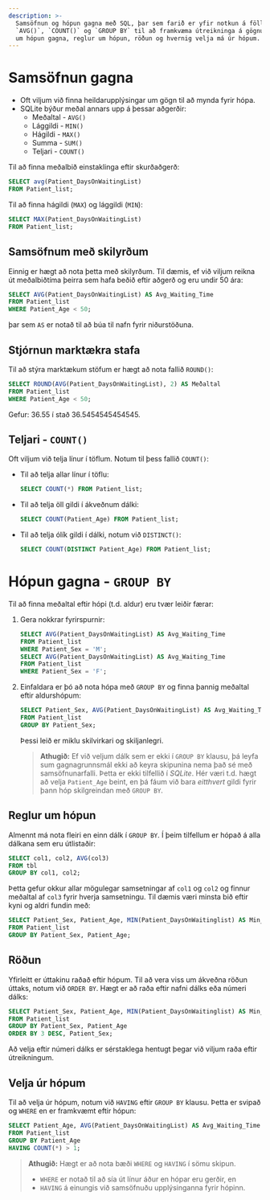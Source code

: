 ```yaml
---
description: >-
  Samsöfnun og hópun gagna með SQL, þar sem farið er yfir notkun á föllum eins og 
  `AVG()`, `COUNT()` og `GROUP BY` til að framkvæma útreikninga á gögnum. Einnig er fjallað 
  um hópun gagna, reglur um hópun, röðun og hvernig velja má úr hópum.
---
```


# Samsöfnun gagna

- Oft viljum við finna heildarupplýsingar um gögn til að mynda fyrir hópa.
- SQLite býður meðal annars upp á þessar aðgerðir:
    - Meðaltal - `AVG()`
    - Lággildi - `MIN()`
    - Hágildi - `MAX()`
    - Summa - `SUM()`
    - Teljari - `COUNT()`

Til að finna meðalbið einstaklinga eftir skurðaðgerð:

```sql
SELECT avg(Patient_DaysOnWaitingList)
FROM Patient_list;
```

Til að finna hágildi (`MAX`) og lággildi (`MIN`):

```sql
SELECT MAX(Patient_DaysOnWaitingList)
FROM Patient_list;
```

## Samsöfnum með skilyrðum

Einnig er hægt að nota þetta með skilyrðum. Til dæmis, ef við viljum reikna út meðalbiðtíma þeirra
sem hafa beðið eftir aðgerð og eru undir 50 ára:

```sql
SELECT AVG(Patient_DaysOnWaitingList) AS Avg_Waiting_Time
FROM Patient_list
WHERE Patient_Age < 50;
```

þar sem `AS` er notað til að búa til nafn fyrir niðurstöðuna.

## Stjórnun marktækra stafa

Til að stýra marktækum stöfum er hægt að nota fallið `ROUND()`:

```sql
SELECT ROUND(AVG(Patient_DaysOnWaitingList), 2) AS Meðaltal
FROM Patient_list
WHERE Patient_Age < 50;
```

Gefur: 36.55 í stað 36.5454545454545.

## Teljari - `COUNT()`

Oft viljum við telja línur í töflum. Notum til þess fallið `COUNT()`:

- Til að telja allar línur í töflu:
  ```sql
  SELECT COUNT(*) FROM Patient_list;
  ```
- Til að telja öll gildi í ákveðnum dálki:
  ```sql
  SELECT COUNT(Patient_Age) FROM Patient_list;
  ```
- Til að telja ólík gildi í dálki, notum við `DISTINCT()`:
  ```sql
  SELECT COUNT(DISTINCT Patient_Age) FROM Patient_list;
  ```

# Hópun gagna - `GROUP BY`

Til að finna meðaltal eftir hópi (t.d. aldur) eru tvær leiðir færar:

1. Gera nokkrar fyrirspurnir:
    ```sql
    SELECT AVG(Patient_DaysOnWaitingList) AS Avg_Waiting_Time
    FROM Patient_list
    WHERE Patient_Sex = 'M';
    SELECT AVG(Patient_DaysOnWaitingList) AS Avg_Waiting_Time
    FROM Patient_list
    WHERE Patient_Sex = 'F';
    ```
2. Einfaldara er þó að nota hópa með `GROUP BY` og finna þannig meðaltal eftir aldurshópum:
    ```sql
    SELECT Patient_Sex, AVG(Patient_DaysOnWaitingList) AS Avg_Waiting_Time
    FROM Patient_list
    GROUP BY Patient_Sex;
    ```
   Þessi leið er miklu skilvirkari og skiljanlegri.

   > **Athugið:** Ef við veljum dálk sem er ekki í `GROUP BY` klausu, þá leyfa sum 
   > gagnagrunnsmál ekki að keyra skipunina nema það sé með samsöfnunarfalli. Þetta er ekki 
   > tilfellið í _SQLite_. Hér væri t.d. hægt að velja `Patient_Age` beint, en þá fáum við bara 
   > *eitthvert* gildi fyrir þann hóp skilgreindan með `GROUP BY`.

## Reglur um hópun

Almennt má nota fleiri en einn dálk í `GROUP BY`. Í þeim tilfellum er hópað á alla dálkana sem eru
útlistaðir:

```sql
SELECT col1, col2, AVG(col3)
FROM tbl
GROUP BY col1, col2;
```

Þetta gefur okkur allar mögulegar samsetningar af `col1` og `col2` og finnur meðaltal af `col3`
fyrir hverja samsetningu. Til dæmis væri minsta bið eftir kyni og aldri fundin með:

```sql
SELECT Patient_Sex, Patient_Age, MIN(Patient_DaysOnWaitinglist) AS Min_Waiting_Time
FROM Patient_list
GROUP BY Patient_Sex, Patient_Age;
```

## Röðun

Yfirleitt er úttakinu raðað eftir hópum. Til að vera viss um ákveðna röðun úttaks, notum
við `ORDER BY`. Hægt er að raða eftir nafni dálks eða númeri dálks:

```sql
SELECT Patient_Sex, Patient_Age, MIN(Patient_DaysOnWaitinglist) AS Min_Waiting_Time
FROM Patient_list
GROUP BY Patient_Sex, Patient_Age
ORDER BY 3 DESC, Patient_Sex;
``` 

Að velja eftir númeri dálks er sérstaklega hentugt þegar við viljum raða eftir útreikningum.

## Velja úr hópum

Til að velja úr hópum, notum við `HAVING` eftir `GROUP BY` klausu. Þetta er svipað og `WHERE` en
er framkvæmt eftir hópun:

```sql
SELECT Patient_Age, AVG(Patient_DaysOnWaitingList) AS Avg_Waiting_Time
FROM Patient_list
GROUP BY Patient_Age
HAVING COUNT(*) > 1;
```

> **Athugið:** Hægt er að nota bæði `WHERE` og `HAVING` í sömu skipun.
> - `WHERE` er notað til að sía út línur áður en hópar eru gerðir, en
> - `HAVING` á einungis við samsöfnuðu upplýsinganna fyrir hópinn.
